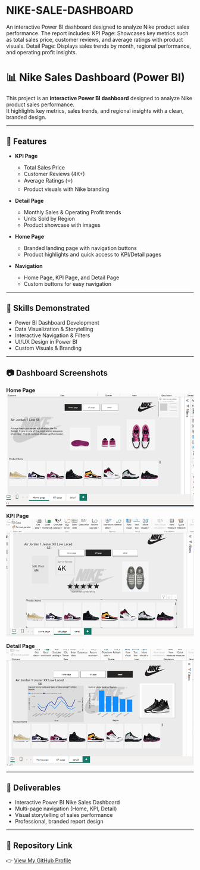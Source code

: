 # NIKE-SALE-DASHBOARD
An interactive Power BI dashboard designed to analyze Nike product sales performance. The report includes:  KPI Page: Showcases key metrics such as total sales price, customer reviews, and average ratings with product visuals.  Detail Page: Displays sales trends by month, regional performance, and operating profit insights. 
# 📊 Nike Sales Dashboard (Power BI)

This project is an **interactive Power BI dashboard** designed to analyze Nike product sales performance.  
It highlights key metrics, sales trends, and regional insights with a clean, branded design.  

---

## 🔹 Features
- **KPI Page**  
  - Total Sales Price  
  - Customer Reviews (4K+)  
  - Average Ratings (⭐)  
  - Product visuals with Nike branding  

- **Detail Page**  
  - Monthly Sales & Operating Profit trends  
  - Units Sold by Region  
  - Product showcase with images  

- **Home Page**  
  - Branded landing page with navigation buttons  
  - Product highlights and quick access to KPI/Detail pages  

- **Navigation**  
  - Home Page, KPI Page, and Detail Page  
  - Custom buttons for easy navigation  

---

## 🔹 Skills Demonstrated
- Power BI Dashboard Development  
- Data Visualization & Storytelling  
- Interactive Navigation & Filters  
- UI/UX Design in Power BI  
- Custom Visuals & Branding  

---

## 📷 Dashboard Screenshots

**Home Page**  
![Home Page](https://github.com/sanaakhlaq804sh/NIKE-SALE-DASHBOARD/blob/main/nike%201.png)

**KPI Page**  
![KPI Page](https://github.com/sanaakhlaq804sh/NIKE-SALE-DASHBOARD/blob/main/nike%202.png)

**Detail Page**  
![Detail Page](https://github.com/sanaakhlaq804sh/NIKE-SALE-DASHBOARD/blob/main/nike%203.png)

---

## 🔹 Deliverables
- Interactive Power BI Nike Sales Dashboard  
- Multi-page navigation (Home, KPI, Detail)  
- Visual storytelling of sales performance  
- Professional, branded report design  

---

## 🔗 Repository Link
👉 [View My GitHub Profile](https://github.com/sanaakhlaq804sh)  


